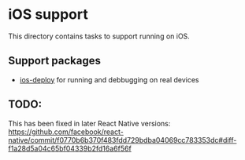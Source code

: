 # iOS support

This directory contains tasks to support running on iOS.

## Support packages

- [ios-deploy](https://github.com/ios-control/ios-deploy) for running and debbugging on real devices

## TODO:

This has been fixed in later React Native versions: https://github.com/facebook/react-native/commit/f0770b6b370f483fdd729bdba04069cc783353dc#diff-f1a28d5a04c65bf04339b2fd16a6f56f